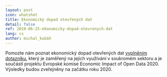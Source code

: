 ```yaml
---
layout: post
icon: whatshot
title: Ekonomický dopad otevřených dat
detail: false
ref: 2019-06-25-ekonomicky-dopad-otevrenych-dat
lang: cs
author: michal_kubáň
---
```


Pomozte nám poznat ekonomický dopad otevřených dat [vyplněním dotazníku](http://surveys.publications.europa.eu/formserver/po/open_data_2020.html), který je zaměřený na jejich využívání v soukromém sektoru a je součástí projektu Evropské komise Economic Impact of Open Data 2020. Výsledky budou zveřejněny na začátku roku 2020. 